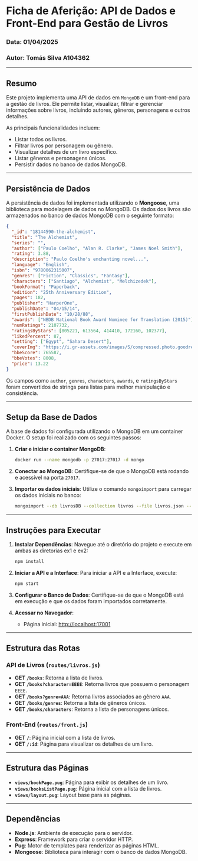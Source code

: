 # Ficha de Aferição: API de Dados e Front-End para Gestão de Livros

### Data: 01/04/2025  
### Autor: Tomás Silva A104362  

---

## Resumo

Este projeto implementa uma API de dados em `MongoDB` e um front-end para a gestão de livros. Ele permite listar, visualizar, filtrar e gerenciar informações sobre livros, incluindo autores, gêneros, personagens e outros detalhes.

As principais funcionalidades incluem:
- Listar todos os livros.
- Filtrar livros por personagem ou gênero.
- Visualizar detalhes de um livro específico.
- Listar gêneros e personagens únicos.
- Persistir dados no banco de dados MongoDB.

---

## Persistência de Dados

A persistência de dados foi implementada utilizando o **Mongoose**, uma biblioteca para modelagem de dados no MongoDB. Os dados dos livros são armazenados no banco de dados MongoDB com o seguinte formato:

```json
{
  "_id": "18144590-the-alchemist",
  "title": "The Alchemist",
  "series": "",
  "author": ["Paulo Coelho", "Alan R. Clarke", "James Noel Smith"],
  "rating": 3.88,
  "description": "Paulo Coelho's enchanting novel...",
  "language": "English",
  "isbn": "9780062315007",
  "genres": ["Fiction", "Classics", "Fantasy"],
  "characters": ["Santiago", "Alchemist", "Melchizedek"],
  "bookFormat": "Paperback",
  "edition": "25th Anniversary Edition",
  "pages": 182,
  "publisher": "HarperOne",
  "publishDate": "04/15/14",
  "firstPublishDate": "10/28/88",
  "awards": ["NBDB National Book Award Nominee for Translation (2015)"],
  "numRatings": 2107732,
  "ratingsByStars": [805221, 613564, 414410, 172160, 102377],
  "likedPercent": 87,
  "setting": ["Egypt", "Sahara Desert"],
  "coverImg": "https://i.gr-assets.com/images/S/compressed.photo.goodreads.com/books/1466865542l/18144590._SY475_.jpg",
  "bbeScore": 765587,
  "bbeVotes": 8008,
  "price": 13.22
}
```

Os campos como `author`, `genres`, `characters`, `awards`, e `ratingsByStars` foram convertidos de strings para listas para melhor manipulação e consistência.

---

## Setup da Base de Dados

A base de dados foi configurada utilizando o MongoDB em um container Docker. O setup foi realizado com os seguintes passos:

1. **Criar e iniciar o container MongoDB**:
   ```bash
   docker run --name mongodb -p 27017:27017 -d mongo
   ```

2. **Conectar ao MongoDB**:
   Certifique-se de que o MongoDB está rodando e acessível na porta `27017`.

3. **Importar os dados iniciais**:
   Utilize o comando `mongoimport` para carregar os dados iniciais no banco:
   ```bash
   mongoimport --db livrosDB --collection livros --file livros.json --jsonArray
   ```
---

## Instruções para Executar

1. **Instalar Dependências**:
   Navegue até o diretório do projeto e execute em ambas as diretorias ex1 e ex2:
   ```bash
   npm install
   ```

2. **Iniciar a API e a Interface**:
   Para iniciar a API e a Interface, execute:
   ```bash
   npm start
   ```

3. **Configurar o Banco de Dados**:
   Certifique-se de que o MongoDB está em execução e que os dados foram importados corretamente.

4. **Acessar no Navegador**:
   - Página inicial: [http://localhost:17001](http://localhost:17001)

---

## Estrutura das Rotas

### API de Livros (`routes/livros.js`)

- **GET `/books`**: Retorna a lista de livros.
- **GET `/books?character=EEEE`**: Retorna livros que possuem o personagem `EEEE`.
- **GET `/books?genre=AAA`**: Retorna livros associados ao gênero `AAA`.
- **GET `/books/genres`**: Retorna a lista de gêneros únicos.
- **GET `/books/characters`**: Retorna a lista de personagens únicos.

### Front-End (`routes/front.js`)

- **GET `/`**: Página inicial com a lista de livros.
- **GET `/:id`**: Página para visualizar os detalhes de um livro.

---

## Estrutura das Páginas

- **`views/bookPage.pug`**: Página para exibir os detalhes de um livro.
- **`views/booksListPage.pug`**: Página inicial com a lista de livros.
- **`views/layout.pug`**: Layout base para as páginas.

---

## Dependências

- **Node.js**: Ambiente de execução para o servidor.
- **Express**: Framework para criar o servidor HTTP.
- **Pug**: Motor de templates para renderizar as páginas HTML.
- **Mongoose**: Biblioteca para interagir com o banco de dados MongoDB.

